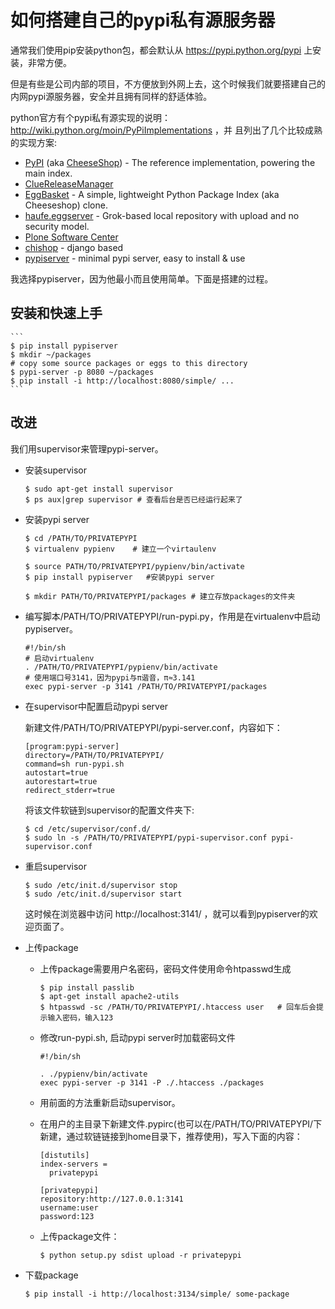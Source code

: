 如何搭建自己的pypi私有源服务器
===========================
通常我们使用pip安装python包，都会默认从 https://pypi.python.org/pypi 上安装，非常方便。

但是有些是公司内部的项目，不方便放到外网上去，这个时候我们就要搭建自己的内网pypi源服务器，安全并且拥有同样的舒适体验。

python官方有个pypi私有源实现的说明：http://wiki.python.org/moin/PyPiImplementations ，并 且列出了几个比较成熟的实现方案:

* [PyPI] (aka [CheeseShop]) - The reference implementation, powering the main index.
* [ClueReleaseManager]
* [EggBasket] - A simple, lightweight Python Package Index (aka Cheeseshop) clone.
* [haufe.eggserver] - Grok-based local repository with upload and no security model.
* [Plone Software Center]
* [chishop] - django based
* [pypiserver] - minimal pypi server, easy to install & use

[PyPI]: http://wiki.python.org/moin/CheeseShopDev
[CheeseShop]: http://wiki.python.org/moin/CheeseShop
[ClueReleaseManager]: http://pypi.python.org/pypi/ClueReleaseManager
[EggBasket]: http://chrisarndt.de/projects/eggbasket/
[haufe.eggserver]: http://pypi.python.org/pypi/haufe.eggserver
[Plone Software Center]: http://tarekziade.wordpress.com/2008/03/20/how-to-run-your-own-private-pypi-cheeseshop-server/
[chishop]: https://github.com/ask/chishop
[pypiserver]: http://pypi.python.org/pypi/pypiserver
	
我选择pypiserver，因为他最小而且使用简单。下面是搭建的过程。

安装和快速上手
-----------------------

    ```
    $ pip install pypiserver
    $ mkdir ~/packages
    # copy some source packages or eggs to this directory
    $ pypi-server -p 8080 ~/packages
    $ pip install -i http://localhost:8080/simple/ ...
    ```

改进
----------------
我们用supervisor来管理pypi-server。

* 安装supervisor

    ```
    $ sudo apt-get install supervisor
    $ ps aux|grep supervisor # 查看后台是否已经运行起来了
    ```

* 安装pypi server 

    ```
	$ cd /PATH/TO/PRIVATEPYPI
    $ virtualenv pypienv    # 建立一个virtaulenv

    $ source PATH/TO/PRIVATEPYPI/pypienv/bin/activate
    $ pip install pypiserver   #安装pypi server

    $ mkdir PATH/TO/PRIVATEPYPI/packages # 建立存放packages的文件夹
    ```

* 编写脚本/PATH/TO/PRIVATEPYPI/run-pypi.py，作用是在virtualenv中启动pypiserver。

    ```
    #!/bin/sh                      
    # 启动virtualenv                                                                                    
    . /PATH/TO/PRIVATEPYPI/pypienv/bin/activate                 
    # 使用端口号3141，因为pypi与π谐音，π≈3.141
    exec pypi-server -p 3141 /PATH/TO/PRIVATEPYPI/packages  
    ```

* 在supervisor中配置启动pypi server 

	新建文件/PATH/TO/PRIVATEPYPI/pypi-server.conf，内容如下：

    ```
    [program:pypi-server]                 
    directory=/PATH/TO/PRIVATEPYPI/   
    command=sh run-pypi.sh                
    autostart=true                        
    autorestart=true                      
    redirect_stderr=true                  
    ```

	将该文件软链到supervisor的配置文件夹下:
	
	```
	$ cd /etc/supervisor/conf.d/
	$ sudo ln -s /PATH/TO/PRIVATEPYPI/pypi-supervisor.conf pypi-supervisor.conf
	```

* 重启supervisor

    ```
    $ sudo /etc/init.d/supervisor stop
    $ sudo /etc/init.d/supervisor start
    ```

    这时候在浏览器中访问 http://localhost:3141/ ，就可以看到pypiserver的欢迎页面了。

* 上传package

	* 上传package需要用户名密码，密码文件使用命令htpasswd生成

	  ```
	  $ pip install passlib
	  $ apt-get install apache2-utils
	  $ htpasswd -sc /PATH/TO/PRIVATEPYPI/.htaccess user   # 回车后会提示输入密码，输入123
	  ```

	* 修改run-pypi.sh, 启动pypi server时加载密码文件

	  ```
      #!/bin/sh                                         

	  . ./pypienv/bin/activate                          
	  exec pypi-server -p 3141 -P ./.htaccess ./packages
	  ```

	* 用前面的方法重新启动supervisor。

	* 在用户的主目录下新建文件.pypirc(也可以在/PATH/TO/PRIVATEPYPI/下新建，通过软链链接到home目录下，推荐使用)，写入下面的内容：

	  ```
	  [distutils]
	  index-servers =
	    privatepypi 

	  [privatepypi]
	  repository:http://127.0.0.1:3141
	  username:user
	  password:123 
	  ```

	* 上传package文件：

	  ```
	  $ python setup.py sdist upload -r privatepypi 
	  ```
	

* 下载package
    
    ```
    $ pip install -i http://localhost:3134/simple/ some-package
    ```
